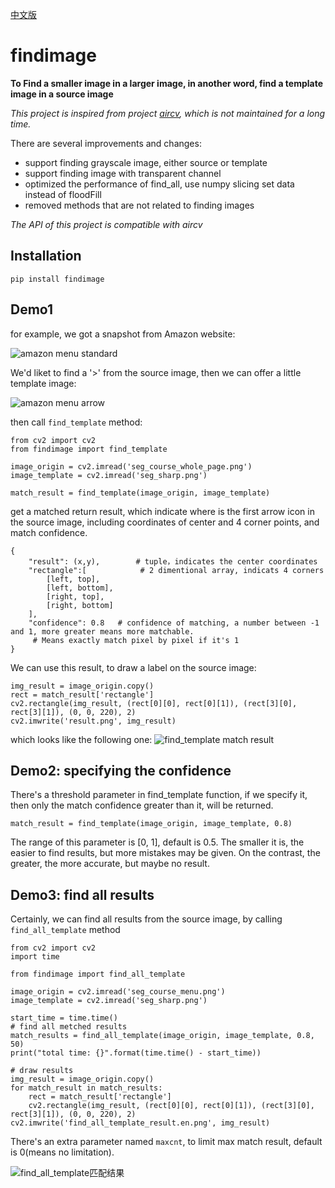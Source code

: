 [中文版](README.md)

# findimage

**To Find a smaller image in a larger image, in another word, find a template image in a source image**

*This project is inspired from project [aircv](https://github.com/NetEaseGame/aircv.git), which is not maintained for a long time.*

There are several improvements and changes:
* support finding grayscale image, either source or template
* support finding image with transparent channel
* optimized the performance of find_all, use numpy slicing set data instead of floodFill
* removed methods that are not related to finding images

*The API of this project is compatible with aircv* 

## Installation
```
pip install findimage
```

## Demo1
for example, we got a snapshot from Amazon website:

![amazon menu standard](https://github.com/songofhawk/findimage/raw/main/image/amazon_menu.png)

We'd liket to find a '>' from the source image, then we can offer a little template image:

![amazon menu arrow](https://github.com/songofhawk/findimage/raw/main/image/amazon_arrow.png)

then call `find_template` method:

```
from cv2 import cv2
from findimage import find_template

image_origin = cv2.imread('seg_course_whole_page.png')
image_template = cv2.imread('seg_sharp.png')

match_result = find_template(image_origin, image_template)
```

get a matched return result, which indicate where is the first arrow icon in the source image, 
including coordinates of center and 4 corner points, and match confidence.
```
{
    "result": (x,y),        # tuple，indicates the center coordinates
    "rectangle":[            # 2 dimentional array, indicats 4 corners
        [left, top],
        [left, bottom],
        [right, top],
        [right, bottom]
    ],
    "confidence": 0.8   # confidence of matching, a number between -1 and 1, more greater means more matchable. 
     # Means exactly match pixel by pixel if it's 1
}
```

We can use this result, to draw a label on the source image:
```
img_result = image_origin.copy()
rect = match_result['rectangle']
cv2.rectangle(img_result, (rect[0][0], rect[0][1]), (rect[3][0], rect[3][1]), (0, 0, 220), 2)
cv2.imwrite('result.png', img_result)
```

which looks like the following one:
![find_template match result](https://github.com/songofhawk/findimage/raw/main/image/find_template_result.en.png)

## Demo2: specifying the confidence
There's a threshold parameter in find_template function, if we specify it, 
then only the match confidence greater than it, will be returned.

```
match_result = find_template(image_origin, image_template, 0.8)
```

The range of this parameter is [0, 1], default is 0.5. 
The smaller it is, the easier to find results, but more mistakes may be given.
On the contrast, the greater, the more accurate, but maybe no result.

## Demo3: find all results
Certainly, we can find all results from the source image, by calling `find_all_template` method 

```
from cv2 import cv2
import time

from findimage import find_all_template

image_origin = cv2.imread('seg_course_menu.png')
image_template = cv2.imread('seg_sharp.png')

start_time = time.time()
# find all metched results
match_results = find_all_template(image_origin, image_template, 0.8, 50)
print("total time: {}".format(time.time() - start_time))

# draw results
img_result = image_origin.copy()
for match_result in match_results:
    rect = match_result['rectangle']
    cv2.rectangle(img_result, (rect[0][0], rect[0][1]), (rect[3][0], rect[3][1]), (0, 0, 220), 2)
cv2.imwrite('find_all_template_result.en.png', img_result)
```
There's an extra parameter named `maxcnt`, to limit max match result, default is 0(means no limitation).

![find_all_template匹配结果](https://github.com/songofhawk/findimage/raw/main/image/find_all_template_result.en.png)
